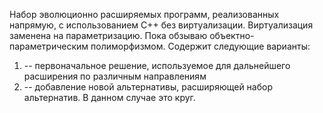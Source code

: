 Набор эволюционно расширяемых программ, реализованных напрямую, с использованием C++ без виртуализации.
Виртуализация заменена на параметризацию. Пока обзываю объектно-параметрическим полиморфизмом.
Содержит следующие варианты:
1. -- первоначальное решение, используемое для дальнейшего расширения по различным направлениям
2. -- добавление новой альтернативы, расширяющей набор альтернатив. В данном случае это круг.
